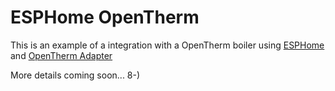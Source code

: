 # ESPHome OpenTherm

This is an example of a integration with a OpenTherm boiler using [ESPHome](https://esphome.io/) and [OpenTherm Adapter](http://ihormelnyk.com/opentherm_adapter)

More details coming soon... 8-)